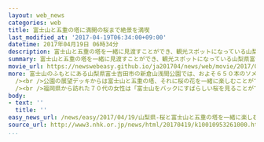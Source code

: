 ```yaml
---
layout: web_news
categories: web
title: 富士山と五重の塔に満開の桜まで絶景を満喫
last_modified_at: '2017-04-19T06:34:00+09:00'
datetime: 2017年04月19日 06時34分
description: 富士山と五重の塔を一緒に見渡すことができ、観光スポットになっている山梨県富士吉田市の公園で、桜が満開になり多くの観光客でにぎわっています。
summary: 富士山と五重の塔を一緒に見渡すことができ、観光スポットになっている山梨県富士吉田市の公園で、桜が満開になり多くの観光客でにぎわっています。
movie_url: https://newswebeasy.github.io/ja201704/news/web/movie/2017/04/19/k10010953261000.mp4
more: 富士山のふもとにある山梨県富士吉田市の新倉山浅間公園では、およそ６５０本のソメイヨシノが満開になり今、見頃を迎えています。<br />公園では今月２３日まで桜まつりが開かれていて、１８日は、雨が上がり気温が上昇する中、多くの観光客が訪れました。<br
  /><br />公園の展望デッキからは富士山と五重の塔、それに桜の花を一緒に楽しむことができ、訪れた人たちはこの時期しか見られない美しい景色を写真に収めていました。<br
  /><br />福岡県から訪れた７０代の女性は「富士山をバックにすばらしい桜を見ることができてうれしいです」と話していました。<br />また、東京から訪れた４０代の男性は「これだけのすばらしい景色を見たのは初めてです。また来たいと思います」と話していました。
body:
- text: ''
  title: ''
easy_news_url: /news/easy/2017/04/19/山梨県-桜と富士山と五重の塔を一緒に楽しむ/
source_url: http://www3.nhk.or.jp/news/html/20170419/k10010953261000.html
...
```

